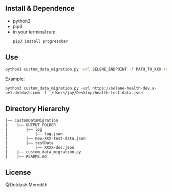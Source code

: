 ## Install & Dependence
- python3
- pip3
- in your terminal run:
  ```cmd
  pip3 install progressbar
  ```
## Use
```cmd
python3 custom_data_migration.py -url SELENE_ENDPOINT -f PATH_TO_XXX-test-data.json
```
Example: 
```
python3 custom_data_migration.py -url https://selene-health-dev.a-ue1.dotdash.com -f '/Users/jay/Desktop/health-test-data.json'
```

## Directory Hierarchy
```
|—— CustomDataMigration
|    |—— OUTPUT_FOLDER
|        |—— log
|            |—— log.json
|        |—— new-XXX-test-data.json
|        |—— testData
|            |—— XXXX-doc.json
|    |—— custom_data_migration.py
|    |—— README.md
```

## License
@Dotdash Meredith